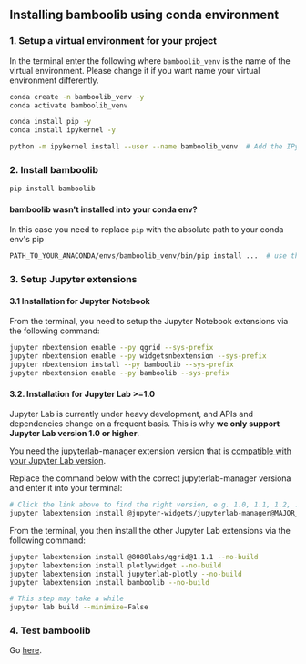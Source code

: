 ## Installing bamboolib using conda environment

### 1. Setup a virtual environment for your project

In the terminal enter the following where `bamboolib_venv` is the name of the virtual environment. Please change it if you want name your virtual environment differently.

```bash
conda create -n bamboolib_venv -y
conda activate bamboolib_venv

conda install pip -y
conda install ipykernel -y

python -m ipykernel install --user --name bamboolib_venv  # Add the IPython kernel to Jupyter
```

### 2. Install bamboolib

```bash
pip install bamboolib
```

#### bamboolib wasn't installed into your conda env?

In this case you need to replace `pip` with the absolute path to your conda env's pip

```bash
PATH_TO_YOUR_ANACONDA/envs/bamboolib_venv/bin/pip install ...  # use the rest from the e-mail
```

### 3. Setup Jupyter extensions

#### 3.1 Installation for Jupyter Notebook

From the terminal, you need to setup the Jupyter Notebook extensions via the following command:

```bash
jupyter nbextension enable --py qgrid --sys-prefix
jupyter nbextension enable --py widgetsnbextension --sys-prefix
jupyter nbextension install --py bamboolib --sys-prefix
jupyter nbextension enable --py bamboolib --sys-prefix
```

#### 3.2. Installation for Jupyter Lab >=1.0

Jupyter Lab is currently under heavy development, and APIs and dependencies change on a frequent basis. This is why **we only support Jupyter Lab version 1.0 or higher**.

You need the jupyterlab-manager extension version that is [compatible with your Jupyter Lab version](https://github.com/jupyter-widgets/ipywidgets/tree/master/packages/jupyterlab-manager#version-compatibility).

Replace the command below with the correct jupyterlab-manager versiona and enter it into your terminal:

```bash
# Click the link above to find the right version, e.g. 1.0, 1.1, 1.2, ...
jupyter labextension install @jupyter-widgets/jupyterlab-manager@MAJOR_VERSION.MINOR_VERSION --no-build
```

From the terminal, you then install the other Jupyter Lab extensions via the following command:

```bash
jupyter labextension install @8080labs/qgrid@1.1.1 --no-build
jupyter labextension install plotlywidget --no-build
jupyter labextension install jupyterlab-plotly --no-build
jupyter labextension install bamboolib --no-build

# This step may take a while
jupyter lab build --minimize=False
```

### 4. Test bamboolib

Go [here](https://github.com/tkrabel/bamboolib/blob/master/installation/bamboolib_test_run/with_virtual_environment.md#test-the-library).
